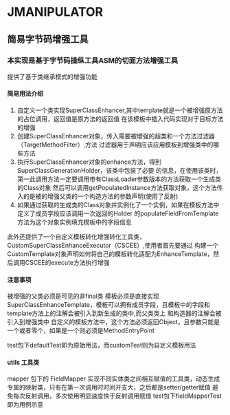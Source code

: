 # JMANIPULATOR

## 简易字节码增强工具

### 本实现是基于字节码操纵工具ASM的切面方法增强工具

提供了基于类继承模式的增强功能


#### 简易用法介绍

1. 自定义一个类实现SuperClassEnhancer,其中template就是一个被增强原方法的占位调用，返回值是原方法的返回值
在该模板中插入代码实现对于目标方法的增强
2. 创建SuperClassEnhancer对象，传入需要被增强的超类和一个方法过滤器（TargetMethodFilter）,方法
过滤器用于声明应该应用模板到增强类中的哪些方法
3. 执行SuperClassEnhancer对象的enhance方法，得到SuperClassGenerationHolder，该类中包装了必要
的信息，在使用该类时，第一此调用方法一定要调用带有ClassLoader参数版本的方法获取一个生成类的Class对象
然后可以调用getPopulatedInstance方法获取对象，这个方法传入的是被的增强父类的一个构造方法的参数声明(使用了反射)
4. 如果通过获取的生成类的Class对象并实例化了一个实例，如果在模板方法中定义了成员字段应该调用一次返回的Holder
的populateFieldFromTemplate方法为这个对象实例填充模板中的字段信息


此外还提供了一个自定义模板转化增强转化工具类，CustomSuperClassEnhanceExecutor（CSCEE）,使用者首先要通过
构建一个CustomTemplate对象声明如何将自己的模板转化适配为EnhanceTemplate，然后调用CSCEE的execute方法执行增强


#### 注意事项
被增强的父类必须是可见的非final类
模板必须是直接实现SuperClassEnhanceTemplate，模板可以拥有成员字段，且模板中的字段和template方法上的注解会被引入到新生成的类中,而父类类上
和构造器的注解会被引入到增强类中
自定义的模板方法中，这个方法必须返回Object，且参数只能是一个或者零个，如果是一个则必须是MethodEntryPoint

test包下defaultTest即为原始用法，而customTest则为自定义模板用法

#### utils 工具类
mapper 包下的 FieldMapper 实现不同实体类之间相互赋值的工具类，动态生成专属的映射类，只有在第一次调用时时间开支大，之后都是setter/getter赋值
避免每次反射调用，多次使用明显速度快于反射调用赋值
test包下fieldMapperTest即为用例示意


